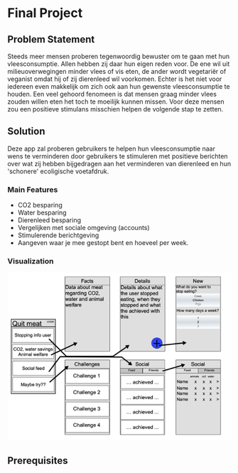 # Final Project

## Problem Statement
Steeds meer mensen proberen tegenwoordig bewuster om te gaan met hun vleesconsumptie. Allen hebben zij daar hun eigen reden voor. De ene wil uit milieuoverwegingen minder vlees of vis eten, de ander wordt vegetariër of veganist omdat hij of zij dierenleed wil voorkomen. Echter is het niet voor iedereen even makkelijk om zich ook aan hun gewenste vleesconsumptie te houden. Een veel gehoord fenomeen is dat mensen graag minder vlees zouden willen eten het toch te moeilijk kunnen missen. Voor deze mensen zou een positieve stimulans misschien helpen de volgende stap te zetten.

## Solution
Deze app zal proberen gebruikers te helpen hun vleesconsumptie naar wens te verminderen door gebruikers te stimuleren met positieve berichten over wat zij hebben bijgedragen aan het verminderen van dierenleed en hun 'schonere' ecoligische voetafdruk.

### Main Features
  * CO2 besparing
  * Water besparing
  * Dierenleed besparing
  * Vergelijken met sociale omgeving (accounts)
  * Stimulerende berichtgeving
  * Aangeven waar je mee gestopt bent en hoeveel per week.
  

### Visualization
![alt text](https://github.com/mellemeewis/final-project/blob/master/doc/Visualization.jpg)

## Prerequisites

